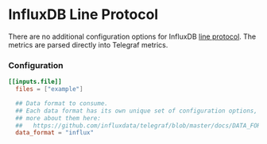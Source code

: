 # InfluxDB Line Protocol

There are no additional configuration options for InfluxDB [line protocol][]. The
metrics are parsed directly into Telegraf metrics.

[line protocol]: https://docs.influxdata.com/influxdb/latest/write_protocols/line/
[line protocol]: https://docs.influxdata.com/influxdb/latest/reference/syntax/line-protocol/

### Configuration

```toml
[[inputs.file]]
  files = ["example"]

  ## Data format to consume.
  ## Each data format has its own unique set of configuration options, read
  ## more about them here:
  ##   https://github.com/influxdata/telegraf/blob/master/docs/DATA_FORMATS_INPUT.md
  data_format = "influx"
```

